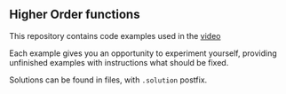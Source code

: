 ## Higher Order functions

This repository contains code examples used in the [video]()

Each example gives you an opportunity to experiment yourself,
providing unfinished examples with instructions what should be fixed.

Solutions can be found in files, with `.solution` postfix.
